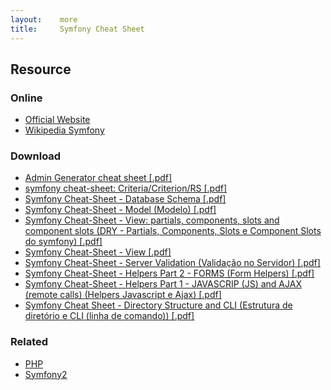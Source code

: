 ```yaml
---
layout:    more
title:     Symfony Cheat Sheet
---
```

<div class="content content-400">
    <div class="board board-326">
        <h2 class="board-title">Resource</h2>
        <div class="board-card">
            <h3 class="board-card-title">Online</h3>
            <ul>
                <li><a href="http://www.symfony-project.org/">Official Website</a></li>
                <li><a href="http://en.wikipedia.org/wiki/Symfony">Wikipedia Symfony</a></li>
            </ul>
        </div>
        <div class="board-card">
            <h3 class="board-card-title">Download</h3>
            <ul>
                <li><a href="/static/cs/sfAdminGeneratorRefCard.pdf">Admin Generator cheat sheet [.pdf]</a></li>
                <li><a href="/static/cs/sfmodelcriteriacriterionrsrefcard_enus.pdf">symfony cheat-sheet: Criteria/Criterion/RS [.pdf]</a></li>
                <li><a href="/static/cs/sfmodelsecondpartrefcard.pdf">Symfony Cheat-Sheet - Database Schema [.pdf]</a></li>
                <li><a href="/static/cs/sfmodelfirstpartrefcard.pdf">Symfony Cheat-Sheet - Model (Modelo) [.pdf]</a></li>
                <li><a href="/static/cs/sfviewsecondpartrefcard.pdf">Symfony Cheat-Sheet - View: partials, components, slots and component slots (DRY - Partials, Components, Slots e Component Slots do symfony) [.pdf]</a></li>
                <li><a href="/static/cs/sfviewfirstpartrefcard.pdf">Symfony Cheat-Sheet - View [.pdf]</a></li>
                <li><a href="/static/cs/sfservervalidationrefcard.pdf">Symfony Cheat-Sheet - Server Validation (Validação no Servidor) [.pdf]</a></li>
                <li><a href="/static/cs/cheatsymfony004forms.pdf">Symfony Cheat-Sheet - Helpers Part 2 - FORMS (Form Helpers) [.pdf]</a></li>
                <li><a href="/static/cs/cheatsymfonyjshelper_enus.pdf">Symfony Cheat-Sheet - Helpers Part 1 - JAVASCRIP (JS) and AJAX (remote calls) (Helpers Javascript e Ajax) [.pdf]</a></li>
                <li><a href="/static/cs/cheatsheetsymfony001_enus.pdf">Symfony Cheat Sheet - Directory Structure and CLI (Estrutura de diretório e CLI (linha de comando)) [.pdf]</a></li>
            </ul>
        </div>
        <div class="board-card">
            <h3 class="board-card-title">Related</h3>
            <ul>
                <li><a href="/php" title="PHP Cheat Sheet">PHP</a></li>
                <li><a href="/symfony2" title="Symfony2 Cheat Sheet">Symfony2</a></li>
            </ul>
        </div>
    </div>
</div>
